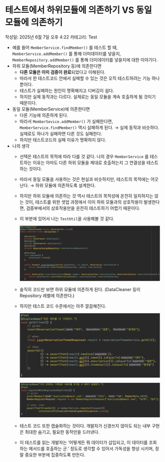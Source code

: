# 테스트에서 하위모듈에 의존하기 VS 동일 모듈에 의존하기

작성일: 2025년 6월 7일 오후 4:22
카테고리: Test

- 예를 들어 `MemberService.findMember()` 를 테스트 할 때, `MemberService.addMember()` 를 통해 더미데이터를 넣을지, `MemberRepository.addMember()` 를 통해 더미데이터를 넣을지에 대한 이야기다.
- 하위 모듈(MemberRepository 등)에 의존한다면
    - **다른 모듈은 이미 검증이 완료**되었다고 이해된다.
    - 따라서 한 테스트코드 안에서 실패할 수 있는 것은 오직 테스트하려는 기능 하나 뿐이다.
    - 테스트가 실패하는 원인이 명확해지고 디버깅이 쉽다.
    - 하지만 실제 동작과는 다르다. 실제로는 동일 모듈을 계속 호출하게 될 것이기 때문이다.
- 동일 모듈(MemberService)에 의존한다면
    - 다른 기능에 의존하게 된다.
    - 따라서 `MemberSevice.addMember()` 가 실패한다면, `MemberService.findMember()` 역시 실패하게 된다. → 실제 동작과 비슷하다. 실제로도 하나가 실패하면 다른 것도 실패한다.
    - 하지만 테스트코드의 실패 이유가 명확하지 않다.
- 나의 생각
    - 선택은 테스트의 목적에 따라 다를 것 같다. 나의 경우 `MemberService` 를 테스트하는 이유는 아마도 다른 하위 모듈을 제대로 호출하는지 그 연결성을 테스트하는 것이다.
    - 따라서 동일 모듈을 사용하는 것은 현실과 비슷하지만, 테스트의 목적에는 어긋난다. → 하위 모듈에 의존하도록 설계한다.
    - 하지만 하위 모듈에 의존하는 것 역시 테스트의 목적성에 온전히 일치하지는 않는 것이, 테스트를 위한 셋업 과정에서 이미 하위 모듈과의 상호작용이 발생한다면, 검증부에서의 상호작용만을 온전히 테스트하기 어렵기 때문이다.
    - 이 부분에 있어서 나는 `TestUtil`을 사용해볼 것 같다.
        
        ![image.png](%ED%85%8C%EC%8A%A4%ED%8A%B8%EC%97%90%EC%84%9C%20%ED%95%98%EC%9C%84%EB%AA%A8%EB%93%88%EC%97%90%20%EC%9D%98%EC%A1%B4%ED%95%98%EA%B8%B0%20VS%20%EB%8F%99%EC%9D%BC%20%EB%AA%A8%EB%93%88%EC%97%90%20%EC%9D%98%EC%A1%B4%ED%95%98%EA%B8%B0%2020b30154715b80d08a09d8ed6d224fc7/image.png)
        
    - 솔직히 코드만 보면 하위 모듈에 의존하게 된다. (DataCleaner 등이 Repository 레벨에 의존한다.)
    - 하지만 테스트 코드 수준에서는 아주 깔끔해진다.
        
        ![image.png](%ED%85%8C%EC%8A%A4%ED%8A%B8%EC%97%90%EC%84%9C%20%ED%95%98%EC%9C%84%EB%AA%A8%EB%93%88%EC%97%90%20%EC%9D%98%EC%A1%B4%ED%95%98%EA%B8%B0%20VS%20%EB%8F%99%EC%9D%BC%20%EB%AA%A8%EB%93%88%EC%97%90%20%EC%9D%98%EC%A1%B4%ED%95%98%EA%B8%B0%2020b30154715b80d08a09d8ed6d224fc7/image%201.png)
        
        ![image.png](%ED%85%8C%EC%8A%A4%ED%8A%B8%EC%97%90%EC%84%9C%20%ED%95%98%EC%9C%84%EB%AA%A8%EB%93%88%EC%97%90%20%EC%9D%98%EC%A1%B4%ED%95%98%EA%B8%B0%20VS%20%EB%8F%99%EC%9D%BC%20%EB%AA%A8%EB%93%88%EC%97%90%20%EC%9D%98%EC%A1%B4%ED%95%98%EA%B8%B0%2020b30154715b80d08a09d8ed6d224fc7/image%202.png)
        
    - 테스트 코드 또한 캡슐화하는 것이다. 개발자가 신경쓰지 않아도 되는 내부 구현은 최대한 숨기고, 필요한 동작만을 드러낸다.
    - 이 테스트를 읽는 개발자는 ‘어떻게든 뭐 데이터가 삽입되고, 이 데이터를 조회하는 메서드를 호출하는 군.’ 정도로 생각할 수 있어서 가독성을 향상 시키며, 정말 중요한 부분에 집중하도록 만든다.